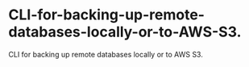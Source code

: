 # CLI-for-backing-up-remote-databases-locally-or-to-AWS-S3.
CLI for backing up remote databases locally or to AWS S3.
